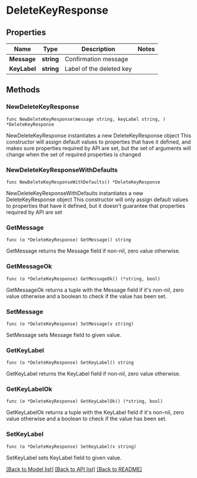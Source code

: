 # DeleteKeyResponse

## Properties

Name | Type | Description | Notes
------------ | ------------- | ------------- | -------------
**Message** | **string** | Confirmation message | 
**KeyLabel** | **string** | Label of the deleted key | 

## Methods

### NewDeleteKeyResponse

`func NewDeleteKeyResponse(message string, keyLabel string, ) *DeleteKeyResponse`

NewDeleteKeyResponse instantiates a new DeleteKeyResponse object
This constructor will assign default values to properties that have it defined,
and makes sure properties required by API are set, but the set of arguments
will change when the set of required properties is changed

### NewDeleteKeyResponseWithDefaults

`func NewDeleteKeyResponseWithDefaults() *DeleteKeyResponse`

NewDeleteKeyResponseWithDefaults instantiates a new DeleteKeyResponse object
This constructor will only assign default values to properties that have it defined,
but it doesn't guarantee that properties required by API are set

### GetMessage

`func (o *DeleteKeyResponse) GetMessage() string`

GetMessage returns the Message field if non-nil, zero value otherwise.

### GetMessageOk

`func (o *DeleteKeyResponse) GetMessageOk() (*string, bool)`

GetMessageOk returns a tuple with the Message field if it's non-nil, zero value otherwise
and a boolean to check if the value has been set.

### SetMessage

`func (o *DeleteKeyResponse) SetMessage(v string)`

SetMessage sets Message field to given value.


### GetKeyLabel

`func (o *DeleteKeyResponse) GetKeyLabel() string`

GetKeyLabel returns the KeyLabel field if non-nil, zero value otherwise.

### GetKeyLabelOk

`func (o *DeleteKeyResponse) GetKeyLabelOk() (*string, bool)`

GetKeyLabelOk returns a tuple with the KeyLabel field if it's non-nil, zero value otherwise
and a boolean to check if the value has been set.

### SetKeyLabel

`func (o *DeleteKeyResponse) SetKeyLabel(v string)`

SetKeyLabel sets KeyLabel field to given value.



[[Back to Model list]](../README.md#documentation-for-models) [[Back to API list]](../README.md#documentation-for-api-endpoints) [[Back to README]](../README.md)


